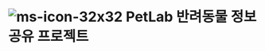 # ![ms-icon-32x32](https://user-images.githubusercontent.com/91246143/186879909-49a34974-daa4-4071-987b-b7274ca8a3f8.png) PetLab 반려동물 정보 공유 프로젝트

